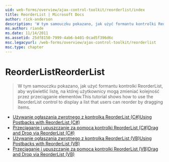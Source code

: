```yaml
---
uid: web-forms/overview/ajax-control-toolkit/reorderlist/index
title: ReorderList | Microsoft Docs
author: rick-anderson
description: 'W tym samouczku pokazano, jak użyć formantu kontrolki ReorderList, aby wyświetlić listę, na której użytkownicy mogą zmieniać kolejność przez przeciąganie elementów.'
ms.author: riande
ms.date: 11/14/2011
ms.assetid: 25df8150-7999-4ab6-b401-0cad5f396d6c
msc.legacyurl: /web-forms/overview/ajax-control-toolkit/reorderlist
msc.type: chapter
---
```

<a name="reorderlist"></a><span data-ttu-id="a6eb0-103">ReorderList</span><span class="sxs-lookup"><span data-stu-id="a6eb0-103">ReorderList</span></span>
====================
> <span data-ttu-id="a6eb0-104">W tym samouczku pokazano, jak użyć formantu kontrolki ReorderList, aby wyświetlić listę, na której użytkownicy mogą zmieniać kolejność przez przeciąganie elementów.</span><span class="sxs-lookup"><span data-stu-id="a6eb0-104">This tutorial shows how to use the ReorderList control to display a list that users can reorder by dragging items.</span></span>


- [<span data-ttu-id="a6eb0-105">Używanie ogłaszania zwrotnego z kontrolką ReorderList (C#)</span><span class="sxs-lookup"><span data-stu-id="a6eb0-105">Using Postbacks with ReorderList (C#)</span></span>](using-postbacks-with-reorderlist-cs.md)
- [<span data-ttu-id="a6eb0-106">Przeciąganie i upuszczanie za pomocą kontrolki ReorderList (C#)</span><span class="sxs-lookup"><span data-stu-id="a6eb0-106">Drag and Drop via ReorderList (C#)</span></span>](drag-and-drop-via-reorderlist-cs.md)
- [<span data-ttu-id="a6eb0-107">Używanie ogłaszania zwrotnego z kontrolką ReorderList (VB)</span><span class="sxs-lookup"><span data-stu-id="a6eb0-107">Using Postbacks with ReorderList (VB)</span></span>](using-postbacks-with-reorderlist-vb.md)
- [<span data-ttu-id="a6eb0-108">Przeciąganie i upuszczanie za pomocą kontrolki ReorderList (VB)</span><span class="sxs-lookup"><span data-stu-id="a6eb0-108">Drag and Drop via ReorderList (VB)</span></span>](drag-and-drop-via-reorderlist-vb.md)
